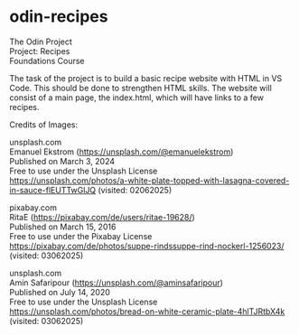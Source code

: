 # odin-recipes

The Odin Project  
Project: Recipes  
Foundations Course  

The task of the project is to build a basic recipe website with HTML in VS Code. This should be done to strengthen HTML skills.
The website will consist of a main page, the index.html, which will have links to a few recipes.

Credits of Images:

unsplash.com    
Emanuel Ekstrom (https://unsplash.com/@emanuelekstrom)    
Published on March 3, 2024  
Free to use under the Unsplash License  
https://unsplash.com/photos/a-white-plate-topped-with-lasagna-covered-in-sauce-flEUTTwGlJQ      (visited: 02062025)  

pixabay.com     
RitaE (https://pixabay.com/de/users/ritae-19628/)   
Published on March 15, 2016     
Free to use under the Pixabay License   
https://pixabay.com/de/photos/suppe-rindssuppe-rind-nockerl-1256023/    
(visited: 03062025)

unsplash.com    
Amin Safaripour (https://unsplash.com/@aminsafaripour)    
Published on July 14, 2020  
Free to use under the Unsplash License  
https://unsplash.com/photos/bread-on-white-ceramic-plate-4hlTJRtbX4k    
(visited: 03062025) 